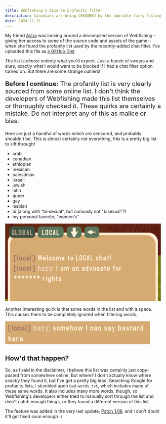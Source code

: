 ```yaml
---
title: Webfishing's bizarre profanity filter
description: Canadians are being CENSORED by the adorable furry fishing game
date: 2024-11-11
---
```


My friend [Astra](https://astroorbis.com) was looking around a decompiled version of Webfishing--giving her access to some of
the source code and assets of the game--when she found the profanity list used by the recently-added chat filter. I've uploaded
this file as [a GitHub Gist](https://gist.github.com/hazycora/f7fde1be74022d196945577a1817d153).

The list is _almost_ entirely what you'd expect. Just a bunch of swears and slurs, exactly what I would want to be blocked if I
had a chat filter option turned on. But there are some strange outliers!

<div style="font-size: 1.25rem">

**Before I continue:** The profanity list is very clearly sourced from some online list. I don't think the developers of Webfishing
made this list themselves or thoroughly checked it. These quirks are certainly a mistake. Do not interpret any of this as malice or bias.

</div>

Here are just a handful of words which are censored, and probably shouldn't be. This is almost certainly not everything, this is a pretty big
list to sift through!

- arab
- canadian
- ethiopian
- mexican
- palestinian
- israeli
- jewish
- latin
- queer
- gay
- lesbian
- bi (along with "bi-sexual", but curiously not "bisexual"?)
- my personal favorite, "women's"

![Trying to say 'I am an advocate for women's rights' results in the word 'women's' being censored.](/assets/webfishings-silly-filter/womens-rights.png)

Another interesting quirk is that some words in the list end with a space. This causes them to be completely ignored when filtering words.

![The word bastard shown in the chat.](/assets/webfishings-silly-filter/bastard.png)

## How'd that happen?

So, as I said in the disclaimer, I believe this list was certainly just copy-pasted from somewhere online. But where? I don't
actually know where _exactly_ they found it, but I've got a pretty big lead. Searching Google for profanity lists, I stumbled upon
`bad-words.txt`, which includes many of these same words. It also includes many more words, though, so Webfishing's developers either tried to
manually sort through the list and didn't catch enough things, or they found a different version of this list.

The feature was added in the very last update, [Patch 1.09](https://store.steampowered.com/news/app/3146520/view/4467101633890746444), and I don't doubt it'll get fixed soon enough :)
